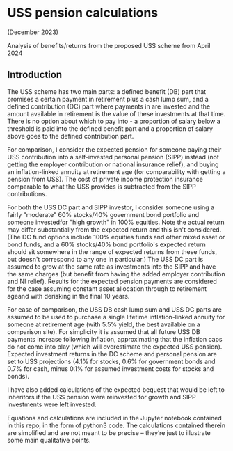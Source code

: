 # USS pension calculations

(December 2023)

Analysis of benefits/returns from the proposed USS scheme from April 2024

## Introduction
The USS scheme has two main parts: a defined benefit (DB) part that promises a certain payment in retirement plus a cash lump sum, and a defined contribution (DC) part where payments in are invested and the amount available in retirement is the value of these investments at that time. There is no option about which to pay into - a proportion of salary below a threshold is paid into the defined benefit part and a proportion of salary above goes to the defined contribution part.

For comparison, I consider the expected pension for someone paying their USS contribution into a self-invested personal pension (SIPP) instead (not getting the employer contribution or national insurance relief), and buying an inflation-linked annuity at retirement age (for comparability with getting a pension from USS). The cost of private income protection insurance comparable to what the USS provides is subtracted from the SIPP contributions.

For both the USS DC part and SIPP investor, I consider someone using a fairly "moderate" 60% stocks/40% government bond portfolio and someone investedfor "high growth" in 100% equities. Note the actual return may differ substantially from the expected return and this isn't considered. (The DC fund options include 100% equities funds and other mixed asset or bond funds, and a 60% stocks/40% bond portfolio's expected return should sit somewhere in the range of expected returns from these funds, but doesn't correspond to any one in particular.) The USS DC part is assumed to grow at the same rate as investments into the SIPP and have the same charges (but benefit from having the added employer contribution and NI relief). Results for the expected pension payments are considered for the case assuming constant asset allocation through to retirement ageand with derisking in the final 10 years.

For ease of comparison, the USS DB cash lump sum and USS DC parts are assumed to be used to purchase a single lifetime inflation-linked annuity for someone at retirement age (with 5.5% yield, the best available on a comparison site). For simplicity it is assumed that all future USS DB payments increase following inflation, approximating that the inflation caps do not come into play (which will overestimate the expected USS pension). Expected investment returns in the DC scheme and personal pension are set to USS projections (4.1% for stocks, 0.6% for government bonds and 0.7% for cash, minus 0.1% for assumed investment costs for stocks and bonds).

I have also added calculations of the expected bequest that would be left to inheritors if the USS pension were reinvested for growth and SIPP investments were left invested.

Equations and calculations are included in the Jupyter notebook contained in this repo, in the form of python3 code. The calculations contained therein are simplified and are not meant to be precise – they’re just to illustrate some main qualitative points.

